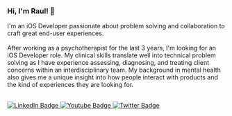 ### Hi, I'm Raul! 👋 

I'm an iOS Developer passionate about problem solving and collaboration to craft great end-user experiences.
<br>
<br>
After working as a psychotherapist for the last 3 years, I'm looking for an iOS Developer role.  My clinical skills translate well into technical problem solving as I have experience assessing, diagnosing, and treating client concerns within an interdisciplinary team.  My background in mental health also gives me a unique insight into how people interact with products and the kind of experiences they are looking for.
<br>
<br>
<div id="badges">
  <a href="https://www.linkedin.com/in/raulrd3/">
    <img src="https://img.shields.io/badge/LinkedIn-blue?style=for-the-badge&logo=linkedin&logoColor=white" alt="LinkedIn Badge"/>
  </a>
  <a href="https://www.youtube.com/channel/UCLnH4XhYSHkS4mBxT83OGDw">
    <img src="https://img.shields.io/badge/YouTube-red?style=for-the-badge&logo=youtube&logoColor=white" alt="Youtube Badge"/>
  </a>
  <a href="https://www.twitter.com/soldadonieve">
    <img src="https://img.shields.io/badge/Twitter-blue?style=for-the-badge&logo=twitter&logoColor=white" alt="Twitter Badge"/>
  </a>
</div>

<!--
**raulrd3/raulrd3** is a ✨ _special_ ✨ repository because its `README.md` (this file) appears on your GitHub profile.

Here are some ideas to get you started:

- 🔭 I’m currently working on ...
- 🌱 I’m currently learning ...
- 👯 I’m looking to collaborate on ...
- 🤔 I’m looking for help with ...
- 💬 Ask me about ...
- 📫 How to reach me: ...
- 😄 Pronouns: ...
- ⚡ Fun fact: ...
-->



